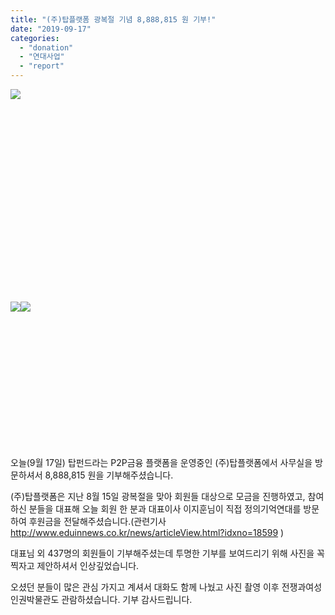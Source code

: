 ```yaml
---
title: "(주)탑플랫폼 광복절 기념 8,888,815 원 기부!"
date: "2019-09-17"
categories: 
  - "donation"
  - "연대사업"
  - "report"
---
```


![](https://r2.womenandwar.net/2019/09/정의기억연대-동행소식-탑플랫폼.jpg)

 

 

 

 

 

 

 

 

 

 

![](https://r2.womenandwar.net/2019/09/IMGP0242.jpg)![](https://r2.womenandwar.net/2019/09/IMGP0248.jpg)

 

 

 

 

 

 

 

오늘(9월 17일) 탑펀드라는 P2P금융 플랫폼을 운영중인 (주)탑플랫폼에서 사무실을 방문하셔서 8,888,815 원을 기부해주셨습니다.

(주)탑플랫폼은 지난 8월 15일 광복절을 맞아 회원들 대상으로 모금을 진행하였고, 참여하신 분들을 대표해 오늘 회원 한 분과 대표이사 이지훈님이 직접 정의기억연대를 방문하여 후원금을 전달해주셨습니다.(관련기사 http://www.eduinnews.co.kr/news/articleView.html?idxno=18599 )

대표님 외 437명의 회원들이 기부해주셨는데 투명한 기부를 보여드리기 위해 사진을 꼭 찍자고 제안하셔서 인상깊었습니다.

오셨던 분들이 많은 관심 가지고 계셔서 대화도 함께 나눴고 사진 촬영 이후 전쟁과여성인권박물관도 관람하셨습니다. 기부 감사드립니다.
